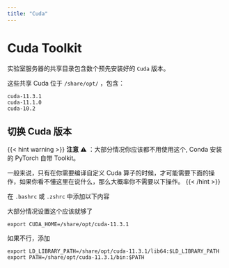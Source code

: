 ```yaml
---
title: "Cuda"
---
```


# Cuda Toolkit

实验室服务器的共享目录包含数个预先安装好的 `Cuda` 版本。

这些共享 Cuda 位于 `/share/opt/` ，包含：

```
cuda-11.3.1
cuda-11.1.0
cuda-10.2
```

## 切换 Cuda 版本

{{< hint warning >}}
**注意** ⚠️ ：大部分情况你应该都不用使用这个, Conda 安装的 PyTorch 自带 Toolkit。

一般来说，只有在你需要编译自定义 Cuda 算子的时候，才可能需要下面的操作，如果你看不懂这里在说什么，那么大概率你不需要以下操作。
{{< /hint >}}


在 `.bashrc` 或 `.zshrc` 中添加以下内容

大部分情况设置这个应该就够了

```shell
export CUDA_HOME=/share/opt/cuda-11.3.1 
```

如果不行，添加

```shell
export LD_LIBRARY_PATH=/share/opt/cuda-11.3.1/lib64:$LD_LIBRARY_PATH
export PATH=/share/opt/cuda-11.3.1/bin:$PATH
```

